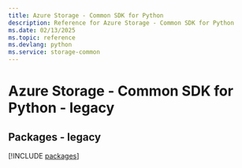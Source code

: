 ```yaml
---
title: Azure Storage - Common SDK for Python
description: Reference for Azure Storage - Common SDK for Python
ms.date: 02/13/2025
ms.topic: reference
ms.devlang: python
ms.service: storage-common
---
```

# Azure Storage - Common SDK for Python - legacy
## Packages - legacy
[!INCLUDE [packages](storage---common-index.md)]